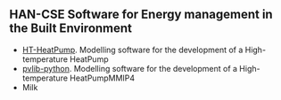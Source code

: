 ## HAN-CSE Software for Energy management in the Built Environment
 <ul>
  <li><a href="https://github.com/hancse/HT-HeatPump">HT-HeatPump</a>. Modelling software for the development of a High-temperature HeatPump</li>
  <li><a href="https://github.com/hancse/pvlib-python">pvlib-python</a>. Modelling software for the development of a High-temperature HeatPumpMMIP4 </li>
  <li>Milk</li>
</ul> 
